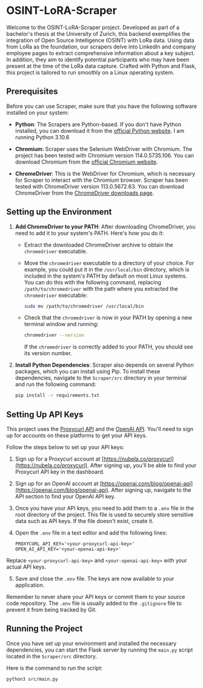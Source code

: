 # OSINT-LoRA-Scraper 

Welcome to the OSINT-LoRA-Scraper project. Developed as part of a bachelor's thesis at the University of Zurich, this backend exemplifies the integration of Open Source Intelligence (OSINT) with LoRa data. Using data from LoRa as the foundation, our scrapers delve into LinkedIn and company employee pages to extract comprehensive information about a key subject. In addition, they aim to identify potential participants who may have been present at the time of the LoRa data capture. Crafted with Python and Flask, this project is tailored to run smoothly on a Linux operating system. 

## Prerequisites

Before you can use Scraper, make sure that you have the following software installed on your system:

- **Python**: The Scrapers are Python-based. If you don't have Python installed, you can download it from the [official Python website](https://www.python.org/downloads/). I am running Python 3.10.6

- **Chromium**: Scraper uses the Selenium WebDriver with Chromium. The project has been tested with Chromium version 114.0.5735.106. You can download Chromium from the [official Chromium website](https://www.chromium.org/getting-involved/download-chromium).

- **ChromeDriver**: This is the WebDriver for Chromium, which is necessary for Scraper to interact with the Chromium browser. Scraper has been tested with ChromeDriver version 113.0.5672.63. You can download ChromeDriver from the [ChromeDriver downloads page](https://sites.google.com/a/chromium.org/chromedriver/downloads).

## Setting up the Environment

1. **Add ChromeDriver to your PATH**: After downloading ChromeDriver, you need to add it to your system's PATH. Here's how you do it:

    - Extract the downloaded ChromeDriver archive to obtain the `chromedriver` executable.
    
    - Move the `chromedriver` executable to a directory of your choice. For example, you could put it in the `/usr/local/bin` directory, which is included in the system's PATH by default on most Linux systems. You can do this with the following command, replacing `/path/to/chromedriver` with the path where you extracted the `chromedriver` executable:

        ```bash
        sudo mv /path/to/chromedriver /usr/local/bin
        ```

    - Check that the `chromedriver` is now in your PATH by opening a new terminal window and running:

        ```bash
        chromedriver --version
        ```

      If the `chromedriver` is correctly added to your PATH, you should see its version number.

2. **Install Python Dependencies**: Scraper also depends on several Python packages, which you can install using Pip. To install these dependencies, navigate to the `Scraper/src` directory in your terminal and run the following command:

    ```bash
    pip install -r requirements.txt
    ```
   
## Setting Up API Keys

This project uses the [Proxycurl API](https://nubela.co/proxycurl) and the [OpenAI API](https://openai.com/blog/openai-api). You'll need to sign up for accounts on these platforms to get your API keys.

Follow the steps below to set up your API keys:

1. Sign up for a Proxycurl account at [https://nubela.co/proxycurl](https://nubela.co/proxycurl). After signing up, you'll be able to find your Proxycurl API key in the dashboard.

2. Sign up for an OpenAI account at [https://openai.com/blog/openai-api](https://openai.com/blog/openai-api). After signing up, navigate to the API section to find your OpenAI API key.

3. Once you have your API keys, you need to add them to a `.env` file in the root directory of the project. This file is used to securely store sensitive data such as API keys. If the file doesn't exist, create it.

4. Open the `.env` file in a text editor and add the following lines:

    ```
    PROXYCURL_API_KEY='<your-proxycurl-api-key>'
    OPEN_AI_API_KEY='<your-openai-api-key>'
    ```

Replace `<your-proxycurl-api-key>` and `<your-openai-api-key>` with your actual API keys.

5. Save and close the `.env` file. The keys are now available to your application.

Remember to never share your API keys or commit them to your source code repository. The `.env` file is usually added to the `.gitignore` file to prevent it from being tracked by Git.


## Running the Project

Once you have set up your environment and installed the necessary dependencies, you can start the Flask server by running the `main.py` script located in the `Scraper/src` directory.

Here is the command to run the script:

```bash
python3 src/main.py
```